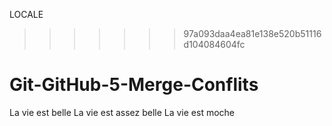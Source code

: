 
LOCALE
>>>>>>> 97a093daa4ea81e138e520b51116d104084604fc
# Git-GitHub-5-Merge-Conflits
La vie est belle 
La vie est assez belle
La vie est moche
